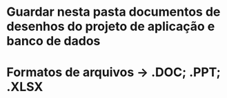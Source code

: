 # Guardar nesta pasta documentos de desenhos do projeto de aplicação e banco de dados
# Formatos de arquivos -> .DOC; .PPT; .XLSX
